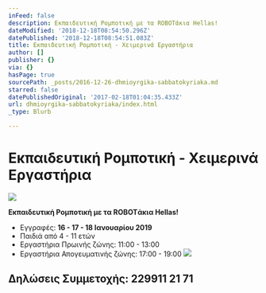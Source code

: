 ```yaml
---
inFeed: false
description: Εκπαιδευτική Ρομποτική με τα ROBOTάκια Hellas!
dateModified: '2018-12-18T08:54:50.296Z'
datePublished: '2018-12-18T08:54:51.083Z'
title: Εκπαιδευτική Ρομποτική - Χειμερινά Εργαστήρια
author: []
publisher: {}
via: {}
hasPage: true
sourcePath: _posts/2016-12-26-dhmioyrgika-sabbatokyriaka.md
starred: false
datePublishedOriginal: '2017-02-18T01:04:35.433Z'
url: dhmioyrgika-sabbatokyriaka/index.html
_type: Blurb

---
```

# Εκπαιδευτική Ρομποτική - Χειμερινά Εργαστήρια
![](https://s3-us-west-2.amazonaws.com/the-grid-img/p/2a1fbd1019ab5eeae713f11cc79f48b66508b95c.png)

**Εκπαιδευτική Ρομποτική με τα ROBOTάκια Hellas!**

* Εγγραφές: **16 - 17 - 18 Ιανουαρίου 2019**
* Παιδιά από 4 - 11 ετών
* Εργαστήρια Πρωινής ζώνης: 11:00 - 13:00
* Εργαστήρια Απογευματινής ζώνης: 17:00 - 19:00
![](https://the-grid-user-content.s3-us-west-2.amazonaws.com/fd9e50b3-b915-462e-8fd2-a56936ffd6f1.png)

## Δηλώσεις Συμμετοχής: 229911 21 71